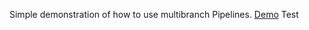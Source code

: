 Simple demonstration of how to use multibranch Pipelines.
[Demo](https://hub.docker.com/r/jenkinsci/pipeline-as-code-github-demo/)
Test
